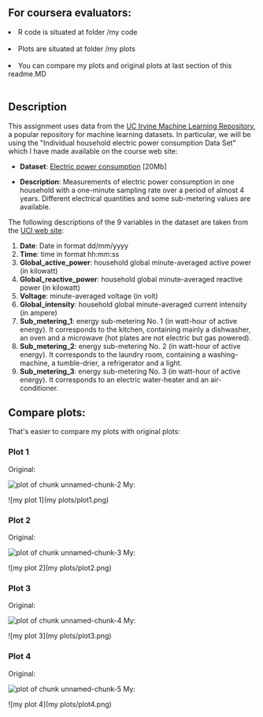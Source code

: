 ## For coursera evaluators:

<li> R code is situated at folder /my code  </li><br>
<li> Plots are situated at folder /my plots </li><br>
<li> You can compare my plots and original plots at last section of this readme.MD </li><br>

## Description

This assignment uses data from
the <a href="http://archive.ics.uci.edu/ml/">UC Irvine Machine
Learning Repository</a>, a popular repository for machine learning
datasets. In particular, we will be using the "Individual household
electric power consumption Data Set" which I have made available on
the course web site:


* <b>Dataset</b>: <a href="https://d396qusza40orc.cloudfront.net/exdata%2Fdata%2Fhousehold_power_consumption.zip">Electric power consumption</a> [20Mb]

* <b>Description</b>: Measurements of electric power consumption in
one household with a one-minute sampling rate over a period of almost
4 years. Different electrical quantities and some sub-metering values
are available.


The following descriptions of the 9 variables in the dataset are taken
from
the <a href="https://archive.ics.uci.edu/ml/datasets/Individual+household+electric+power+consumption">UCI
web site</a>:

<ol>
<li><b>Date</b>: Date in format dd/mm/yyyy </li>
<li><b>Time</b>: time in format hh:mm:ss </li>
<li><b>Global_active_power</b>: household global minute-averaged active power (in kilowatt) </li>
<li><b>Global_reactive_power</b>: household global minute-averaged reactive power (in kilowatt) </li>
<li><b>Voltage</b>: minute-averaged voltage (in volt) </li>
<li><b>Global_intensity</b>: household global minute-averaged current intensity (in ampere) </li>
<li><b>Sub_metering_1</b>: energy sub-metering No. 1 (in watt-hour of active energy). It corresponds to the kitchen, containing mainly a dishwasher, an oven and a microwave (hot plates are not electric but gas powered). </li>
<li><b>Sub_metering_2</b>: energy sub-metering No. 2 (in watt-hour of active energy). It corresponds to the laundry room, containing a washing-machine, a tumble-drier, a refrigerator and a light. </li>
<li><b>Sub_metering_3</b>: energy sub-metering No. 3 (in watt-hour of active energy). It corresponds to an electric water-heater and an air-conditioner.</li>
</ol>

## Compare plots:

That's easier to compare my plots with original plots:

### Plot 1

Original:

![plot of chunk unnamed-chunk-2](figure/unnamed-chunk-2.png) 
My:

![my plot 1](my plots/plot1.png) 


### Plot 2

Original:

![plot of chunk unnamed-chunk-3](figure/unnamed-chunk-3.png) 
My:

![my plot 2](my plots/plot2.png) 

### Plot 3

Original:

![plot of chunk unnamed-chunk-4](figure/unnamed-chunk-4.png) 
My:

![my plot 3](my plots/plot3.png) 

### Plot 4

Original:

![plot of chunk unnamed-chunk-5](figure/unnamed-chunk-5.png) 
My:

![my plot 4](my plots/plot4.png) 
